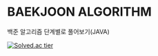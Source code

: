 # BAEKJOON ALGORITHM

백준 알고리즘 단계별로 풀어보기(JAVA)

[![Solved.ac tier](http://mazassumnida.wtf/api/pastel/generate_badge?boj=dtg9811)](https://solved.ac/dtg9811)






